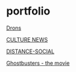 # portfolio

[Drons](https://zion86.github.io/Social-Hackers-Academy-Coding-School/Module-1-HTML-CSS/week_2/index.html)

[CULTURE NEWS](https://zion86.github.io/portfolio/Culture-news/dist/index.html)

[DISTANCE-SOCIAL](https://zion86.github.io/portfolio/Distance-social/index.html)

[Ghostbusters - the movie](https://zion86.github.io/portfolio/Ghoustbusters%20-%20The%20Movie/index.html)
